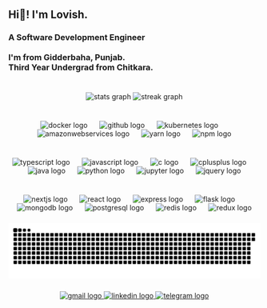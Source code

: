 <h2 align="left" style="border: 0;">Hi👋! I'm Lovish. </h2>
<h3 align="left"> A Software Development Engineer<br><br>I'm from Gidderbaha, Punjab.<br>Third Year Undergrad from <a>Chitkara</a>.</h3>

###

<br clear="both">

<div align="center">
  <img src="https://github-readme-stats.vercel.app/api?username=lovishGIT&hide_title=false&hide_rank=false&show_icons=true&include_all_commits=true&count_private=true&disable_animations=false&theme=dark&locale=en&hide_border=true&custom_title=My%20Stats" height="150" alt="stats graph"  />
  <img src="https://streak-stats.demolab.com?user=lovishGIT&locale=en&mode=daily&theme=dark&hide_border=true&border_radius=5" height="150" alt="streak graph"  />
</div>

###

<br clear="both">

<div align="center">
  <img src="https://cdn.jsdelivr.net/gh/devicons/devicon/icons/docker/docker-original.svg" height="45" alt="docker logo"  />
  <img width="16" />
  <img src="https://cdn.jsdelivr.net/gh/devicons/devicon/icons/github/github-original.svg" height="45" alt="github logo"  />
  <img width="16" />
  <img src="https://cdn.jsdelivr.net/gh/devicons/devicon/icons/kubernetes/kubernetes-plain.svg" height="45" alt="kubernetes logo"  />
  <img width="16" />
  <img src="https://cdn.jsdelivr.net/gh/devicons/devicon/icons/amazonwebservices/amazonwebservices-line-wordmark.svg" height="45" alt="amazonwebservices logo"  />
  <img width="16" />
  <img src="https://cdn.jsdelivr.net/gh/devicons/devicon/icons/yarn/yarn-original.svg" height="45" alt="yarn logo"  />
  <img width="16" />
  <img src="https://cdn.jsdelivr.net/gh/devicons/devicon/icons/npm/npm-original-wordmark.svg" height="45" alt="npm logo"  />
</div>

###

<br clear="both">

<div align="center">
  <img src="https://cdn.jsdelivr.net/gh/devicons/devicon/icons/typescript/typescript-original.svg" height="28" alt="typescript logo"  />
  <img width="16" />
  <img src="https://cdn.jsdelivr.net/gh/devicons/devicon/icons/javascript/javascript-original.svg" height="28" alt="javascript logo"  />
  <img width="16" />
  <img src="https://cdn.jsdelivr.net/gh/devicons/devicon/icons/c/c-original.svg" height="28" alt="c logo"  />
  <img width="16" />
  <img src="https://cdn.jsdelivr.net/gh/devicons/devicon/icons/cplusplus/cplusplus-original.svg" height="28" alt="cplusplus logo"  />
  <img width="16" />
  <img src="https://cdn.jsdelivr.net/gh/devicons/devicon/icons/java/java-original.svg" height="28" alt="java logo"  />
  <img width="16" />
  <img src="https://cdn.jsdelivr.net/gh/devicons/devicon/icons/python/python-original.svg" height="28" alt="python logo"  />
  <img width="16" />
  <img src="https://cdn.jsdelivr.net/gh/devicons/devicon/icons/jupyter/jupyter-original.svg" height="28" alt="jupyter logo"  />
  <img width="16" />
  <img src="https://cdn.jsdelivr.net/gh/devicons/devicon/icons/jquery/jquery-original.svg" height="28" alt="jquery logo"  />
</div>

###

<br clear="both">

<div align="center">
  <img src="https://cdn.jsdelivr.net/gh/devicons/devicon/icons/nextjs/nextjs-original.svg" height="45" alt="nextjs logo"  />
  <img width="16" />
  <img src="https://cdn.jsdelivr.net/gh/devicons/devicon/icons/react/react-original.svg" height="45" alt="react logo"  />
  <img width="16" />
  <img src="https://cdn.jsdelivr.net/gh/devicons/devicon/icons/express/express-original.svg" height="45" alt="express logo"  />
  <img width="16" />
  <img src="https://cdn.jsdelivr.net/gh/devicons/devicon/icons/flask/flask-original.svg" height="45" alt="flask logo"  />
  <img width="16" />
  <img src="https://cdn.jsdelivr.net/gh/devicons/devicon/icons/mongodb/mongodb-original.svg" height="45" alt="mongodb logo"  />
  <img width="16" />
  <img src="https://cdn.jsdelivr.net/gh/devicons/devicon/icons/postgresql/postgresql-original.svg" height="45" alt="postgresql logo"  />
  <img width="16" />
  <img src="https://cdn.jsdelivr.net/gh/devicons/devicon/icons/redis/redis-original.svg" height="45" alt="redis logo"  />
  <img width="16" />
  <img src="https://cdn.jsdelivr.net/gh/devicons/devicon/icons/redux/redux-original.svg" height="45" alt="redux logo"  />
</div>

###

<img src="https://raw.githubusercontent.com/lovishGIT/lovishGIT/output/snake.svg" alt="Snake animation" />

###

<div align="center">
  <a href="mailto:lovishbansal441@gmail.com" target="_blank">
    <img src="https://img.shields.io/static/v1?message=Gmail&logo=gmail&label=&color=00FF00&logoColor=white&labelColor=00FF00&style=for-the-badge" height="45" alt="gmail logo"  />
  </a>
  <a href="linkedin.com/in/lovish2584-profile/" target="_blank">
    <img src="https://img.shields.io/static/v1?message=LinkedIn&logo=linkedin&label=&color=0077B5&logoColor=white&labelColor=&style=for-the-badge" height="45" alt="linkedin logo"  />
  </a>
  <a href="https://t.me/lovishbansa" target="_blank">
    <img src="https://img.shields.io/static/v1?message=Telegram&logo=telegram&label=&color=2CA5E0&logoColor=white&labelColor=&style=for-the-badge" height="45" alt="telegram logo"  />
  </a>
</div>

###

